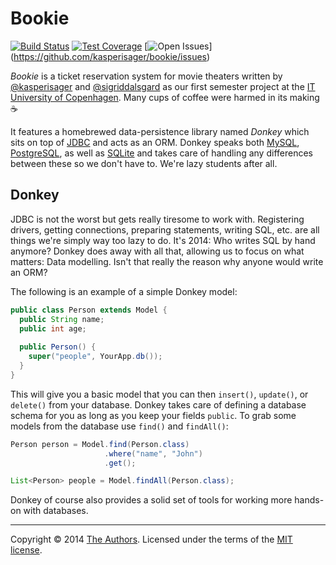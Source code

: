 # Bookie

[![Build Status](http://img.shields.io/travis/kasperisager/bookie.svg?style=flat)](https://travis-ci.org/kasperisager/bookie) [![Test Coverage](http://img.shields.io/coveralls/kasperisager/bookie.svg?style=flat)](https://coveralls.io/r/kasperisager/bookie) [![Open Issues](http://img.shields.io/github/issues/kasperisager/bookie.svg?style=flat)]
(https://github.com/kasperisager/bookie/issues)

_Bookie_ is a ticket reservation system for movie theaters written by [@kasperisager](https://github.com/kasperisager) and [@sigriddalsgard](https://github.com/sigriddalsgard) as our first semester project at the [IT University of Copenhagen](http://itu.dk). Many cups of coffee were harmed in its making :coffee:

It features a homebrewed data-persistence library named _Donkey_ which sits on top of [JDBC](http://www.oracle.com/technetwork/java/javase/jdbc) and acts as an ORM. Donkey speaks both [MySQL](https://www.mysql.com/), [PostgreSQL](http://www.postgresql.org/), as well as [SQLite](https://sqlite.org/) and takes care of handling any differences between these so we don't have to. We're lazy students after all.

## Donkey

JDBC is not the worst but gets really tiresome to work with. Registering drivers, getting connections, preparing statements, writing SQL, etc. are all things we're simply way too lazy to do. It's 2014: Who writes SQL by hand anymore? Donkey does away with all that, allowing us to focus on what matters: Data modelling. Isn't that really the reason why anyone would write an ORM?

The following is an example of a simple Donkey model:

```java
public class Person extends Model {
  public String name;
  public int age;
  
  public Person() {
    super("people", YourApp.db());
  }
}
```

This will give you a basic model that you can then `insert()`, `update()`, or `delete()` from your database. Donkey takes care of defining a database schema for you as long as you keep your fields `public`. To grab some models from the database use `find()` and `findAll()`:

```java
Person person = Model.find(Person.class)
                     .where("name", "John")
                     .get();

List<Person> people = Model.findAll(Person.class);
```

Donkey of course also provides a solid set of tools for working more hands-on with databases.

---

Copyright &copy; 2014 [The Authors](https://github.com/kasperisager/bookie/graphs/contributors). Licensed under the terms of the [MIT license](LICENSE.md).
